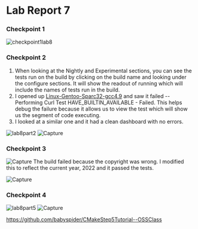 # Lab Report 7
### Checkpoint 1
![checkpoint1lab8](https://user-images.githubusercontent.com/44532905/159103540-f7f56a92-af00-4654-a171-366947d28b36.PNG)

### Checkpoint 2
1. When looking at the Nightly and Experimental sections, you can see the tests run on the build by clicking on the build name and looking under the configure sections. It will show the readout of running which will include the names of tests run in the build.
2. I opened up [Linux-Gentoo-Sparc32-gcc4.9](https://open.cdash.org/build/7804258) and saw it failed -- Performing Curl Test HAVE_BUILTIN_AVAILABLE - Failed. This helps debug the failure because it allows us to view the test which will show us the segment of code executing.
3. I looked at a similar one and it had a clean dashboard with no errors. 

![lab8part2](https://user-images.githubusercontent.com/44532905/159103519-8f1ba291-2531-4d85-8461-e76513b10d31.PNG)
![Capture](https://user-images.githubusercontent.com/44532905/159135589-9866790a-093e-42e2-92e2-581e3419620c.PNG)

### Checkpoint 3
![Capture](https://user-images.githubusercontent.com/44532905/159135614-67f4ac0b-d45b-4de0-a221-41fe354a7dab.PNG)
The build failed because the copyright was wrong. I modified this to reflect the current year, 2022 and it passed the tests.

![Capture](https://user-images.githubusercontent.com/44532905/159135728-71ad6798-607e-4fa4-98fb-81c3c9c8c1d6.PNG)

### Checkpoint 4

![lab8part5](https://user-images.githubusercontent.com/44532905/159185424-ff5eabc6-16ec-4453-b324-3939a9d81c43.PNG)
![Capture](https://user-images.githubusercontent.com/44532905/159185571-eb528a06-9fe0-4dbd-9b17-2c1843724ec0.PNG)

https://github.com/babyspider/CMakeStep5Tutorial--OSSClass
